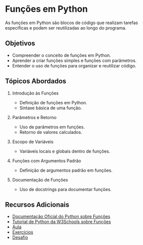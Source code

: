 # Funções em Python

As funções em Python são blocos de código que realizam tarefas específicas e podem ser reutilizadas ao longo do programa.

## Objetivos

- Compreender o conceito de funções em Python.
- Aprender a criar funções simples e funções com parâmetros.
- Entender o uso de funções para organizar e reutilizar código.

## Tópicos Abordados

1. Introdução às Funções
   - Definição de funções em Python.
   - Sintaxe básica de uma função.

2. Parâmetros e Retorno
   - Uso de parâmetros em funções.
   - Retorno de valores calculados.

3. Escopo de Variáveis
   - Variáveis locais e globais dentro de funções.

4. Funções com Argumentos Padrão
   - Definição de argumentos padrão em funções.

5. Documentação de Funções
   - Uso de docstrings para documentar funções.

## Recursos Adicionais

- [Documentação Oficial do Python sobre Funções](https://docs.python.org/3/tutorial/controlflow.html#defining-functions)
- [Tutorial de Python da W3Schools sobre Funções](https://www.w3schools.com/python/python_functions.asp)
- [Aula](aula_funcoes/README.md)
- [Exercícios](exercicios_funcoes/README.md)
- [Desafio](exercicios_funcoes/desafio/README.md)
